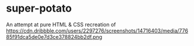 # super-potato
An attempt at pure HTML &amp; CSS recreation of https://cdn.dribbble.com/users/2297276/screenshots/14716403/media/77685f91dca5de0e7d3ce378824bb2df.png
